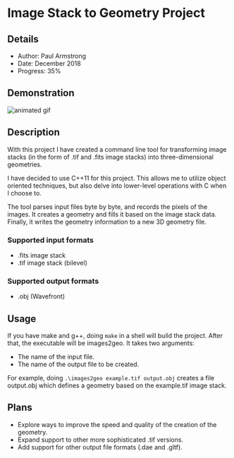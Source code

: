 # Image Stack to Geometry Project

## Details

* Author: Paul Armstrong
* Date: December 2018
* Progress: 35%

## Demonstration

![animated gif](https://i.imgur.com/SYUN5Gs.gif)

## Description

With this project I have created a command line tool for transforming image stacks (in the form of .tif and .fits image stacks) into three-dimensional geometries.

I have decided to use C++11 for this project. This allows me to utilize object oriented techniques, but also delve into lower-level operations with C when I choose to.

The tool parses input files byte by byte, and records the pixels of the images. It creates a geometry and fills it based on the image stack data. Finally, it writes the geometry information to a new 3D geometry file.

### Supported input formats
* .fits image stack
* .tif image stack (bilevel)

### Supported output formats
* .obj (Wavefront)

## Usage

If you have make and g++, doing `make` in a shell will build the project. After that, the executable will be images2geo. It takes two arguments:
* The name of the input file.
* The name of the output file to be created.

For example, doing `.\images2geo example.tif output.obj` creates a file output.obj which defines a geometry based on the example.tif image stack.

## Plans

* Explore ways to improve the speed and quality of the creation of the geometry.
* Expand support to other more sophisticated .tif versions.
* Add support for other output file formats (.dae and .gltf).


